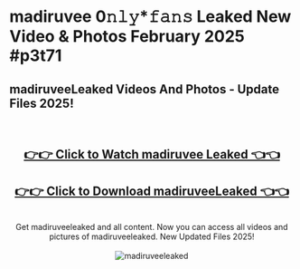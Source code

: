 # madiruvee 0𝚗𝚕𝚢*𝚏𝚊𝚗𝚜 Leaked New Video & Photos February 2025 #p3t71

<h2>madiruveeLeaked Videos And Photos - Update Files 2025!</h2>
<br>
<div align="center">
<h2><a href="https://mediaupload.pro?title=madiruvee&ref=11F" rel="nofollow">👉👉 Click to Watch madiruvee Leaked 👈👈</a></h2>
<h2><a href="https://mediaupload.pro?title=madiruvee&ref=11F" rel="nofollow">👉👉 Click to Download madiruveeLeaked 👈👈</a></h2>
<br>
Get madiruveeleaked and all content. Now you can access all videos and pictures of madiruveeleaked. New Updated Files 2025!
<br>
<br>
<a href="https://mediaupload.pro?title=madiruvee&ref=11F" rel="nofollow" data-target="animated-image.originalLink"><img src="https://i.ibb.co/Gkj2r4b/banner.png" alt="madiruveeleaked" style="max-width: 100%; display: inline-block;" data-target="animated-image.originalImage"></a>
</div>
<br>

